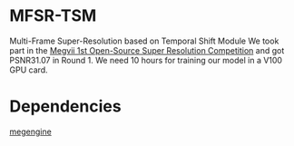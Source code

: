 # MFSR-TSM
Multi-Frame Super-Resolution based on Temporal Shift Module
We took part in the [Megvii 1st Open-Source Super Resolution Competition](https://studio.brainpp.com/competition) and got PSNR31.07 in Round 1. We need 10 hours for training our model in a V100 GPU card.

# Dependencies
[megengine](https://megengine.org.cn/install/)
